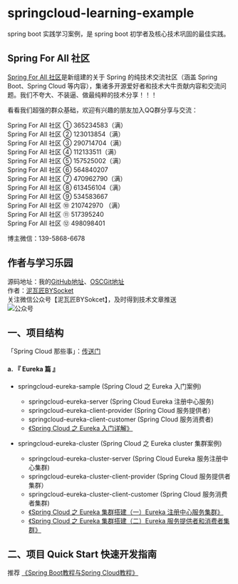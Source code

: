 # springcloud-learning-example
spring boot 实践学习案例，是 spring boot 初学者及核心技术巩固的最佳实践。

## Spring For All 社区
[Spring For All 社区](http://www.spring4all.com/ "spring4all")是新组建的关于 Spring 的纯技术交流社区（涵盖 Spring Boot、Spring Cloud 等内容），集诸多开源爱好者和技术大牛贡献内容和交流问题。我们不夸大、不装逼、做最纯粹的技术分享！！！

看看我们超强的群众基础，欢迎有兴趣的朋友加入QQ群分享与交流：

Spring For All 社区 ① 365234583（满）<br>
Spring For All 社区 ② 123013854（满）<br>
Spring For All 社区 ③ 290714704（满）<br>
Spring For All 社区 ④ 112133511（满）<br>
Spring For All 社区 ⑤ 157525002（满）<br>
Spring For All 社区 ⑥ 564840207<br>
Spring For All 社区 ⑦ 470962790（满）<br>
Spring For All 社区 ⑧ 613456104（满）<br>
Spring For All 社区 ⑨ 534583667<br>
Spring For All 社区 ⑩ 210742970 （满）<br>
Spring For All 社区 ⑪ 517395240 <br>
Spring For All 社区 ⑫ 498098401 <br>

博主微信：139-5868-6678

## 作者与学习乐园
源码地址：我的[GitHub地址](https://github.com/JeffLi1993 "GitHub")、[OSCGit地址](https://git.oschina.net/jeff1993/springboot-learning-example "OSCGit")<br>
作者：[泥瓦匠BYSocket](http://www.bysocket.com/ "泥瓦匠BYSocket")<br>
关注微信公众号【泥瓦匠BYSokcet】，及时得到技术文章推送<br>
![公众号](http://www.bysocket.com/wp-content/uploads/2017/01/qrcode_for_gh_cd421e7eb7d6_430.jpg)


## 一、项目结构
「Spring Cloud 那些事」：[传送门](http://www.bysocket.com/?p=1907)<br>

#### a. 『 Eureka 篇 』

- springcloud-eureka-sample (Spring Cloud 之 Eureka 入门案例)
    - springcloud-eureka-server (Spring Cloud Eureka 注册中心服务)
    - springcloud-eureka-client-provider (Spring Cloud 服务提供者）
    - springcloud-eureka-client-customer (Spring Cloud 服务消费者)
    - [《Spring Cloud 之 Eureka 入门详解》](http://spring4all.com/explore/category-springcloud)<br>

- springcloud-eureka-cluster (Spring Cloud 之 Eureka cluster 集群案例)
    - springcloud-eureka-cluster-server (Spring Cloud Eureka 服务注册中心集群)
    - springcloud-eureka-cluster-client-provider (Spring Cloud 服务提供者集群）
    - springcloud-eureka-cluster-client-customer (Spring Cloud 服务消费者集群)
    - [《Spring Cloud 之 Eureka 集群搭建（一）Eureka 注册中心服务集群》](http://spring4all.com/explore/category-springcloud)<br>
    - [《Spring Cloud 之 Eureka 集群搭建（二）Eureka 服务提供者和消费者集群》](http://spring4all.com/explore/category-springcloud)<br>


## 二、项目 Quick Start 快速开发指南

推荐
 [《Spring Boot教程与Spring Cloud教程》](https://git.oschina.net/didispace/SpringBoot-Learning "Spring Boot教程与Spring Cloud教程")<br>
